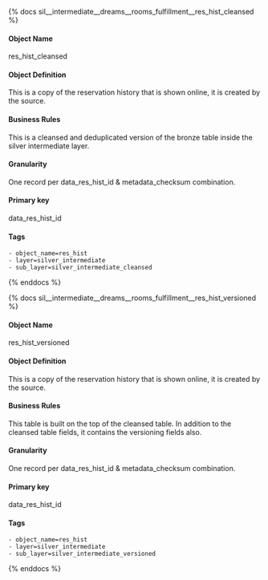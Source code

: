 {% docs sil__intermediate__dreams__rooms_fulfillment__res_hist_cleansed %}

#### Object Name
res_hist_cleansed

#### Object Definition
This is a copy of the reservation history that is shown online, it is created by the source.

#### Business Rules
This is a cleansed and deduplicated version of the bronze table inside the silver intermediate layer.

#### Granularity
One record per data_res_hist_id & metadata_checksum combination.

#### Primary key
data_res_hist_id

#### Tags
    - object_name=res_hist
    - layer=silver_intermediate
    - sub_layer=silver_intermediate_cleansed

{% enddocs %}

{% docs sil__intermediate__dreams__rooms_fulfillment__res_hist_versioned %}

#### Object Name
res_hist_versioned

#### Object Definition
This is a copy of the reservation history that is shown online, it is created by the source.

#### Business Rules
This table is built on the top of the cleansed table. In addition to the cleansed table fields, it contains the versioning fields also.

#### Granularity
One record per data_res_hist_id & metadata_checksum combination.

#### Primary key
data_res_hist_id

#### Tags
    - object_name=res_hist
    - layer=silver_intermediate
    - sub_layer=silver_intermediate_versioned

{% enddocs %}